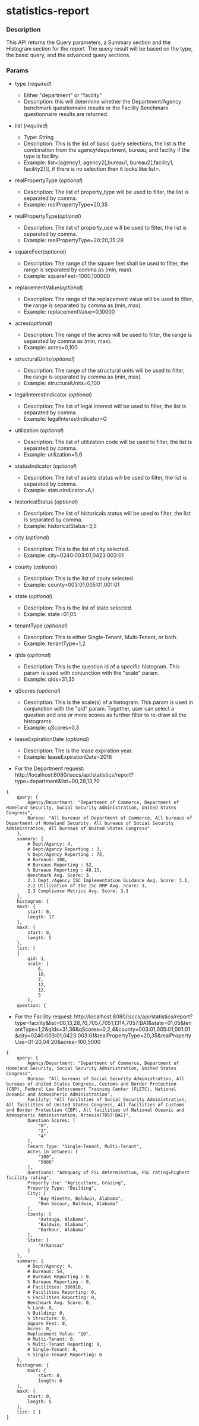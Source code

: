 # statistics-report
### Description  
This API returns the Query parameters, a Summary section and the Histogram section for the report. The query result will be based on the type, the basic query, and the advanced query sections.
       
### Params
* type (*required*)
  * Either "department" or "facility"
  * Description: this will determine whether the Department/Agency benchmark questionnaire results or the Facility Benchmark questionnaire results are returned.
* list (*required*)
  * Type: String
  * Description: This is the list of basic query selections, the list is the combination from the agency/department, bureau, and facility if the type is facility.
  * Example: list=[agency1, agency2[,bureau1, bureau2[,facility1, facility2]]], if there is no selection then it looks like list=.
* realPropertyType (*optional*)
  * Description: The list of property_type will be used to filter, the list is separated by comma.
  * Example: realPropertyType=20,35
* realPropertyType(*optional*)
  * Description: The list of property_use will be used to filter, the list is separated by comma.
  * Example: realPropertyType=20:20,35:29
* squareFeet(*optional*)
  * Description: The range of the square feet shall be used to filter, the range is separated by comma as (min, max).
  * Example: squareFeet=1000,100000
* replacementValue(*optional*)
  * Description: The range of the replacement value will be used to filter, the range is separated by comma as (min, max).
  * Example: replacementValue=0,10000
* acres(*optional*)
  * Description: The range of the acres will be used to filter, the range is separated by comma as (min, max).
  * Example: acres=0,100
* structuralUnits(*optional*)
  * Description: The range of the structural units will be used to filter, the range is separated by comma as (min, max).
  * Example: structuralUnits=0,100
* legalInterestIndicator (*optional*)
  * Description: The list of legal interest will be used to filter, the list is separated by comma.
  * Example: legalInterestIndicator=G
* utilization (*optional*)
  * Description: The list of utilization code will be used to filter, the list is separated by comma.
  * Example: utilization=5,6
* statusIndicator (*optional*)
  * Description: The list of assets status will be used to filter, the list is separated by comma.
  * Example: statusIndicator=A,I
* historicalStatus (*optional*)
  * Description: The list of historicals status will be used to filter, the list is separated by comma.
  * Example: historicalStatus=3,5
* city (*optional*)
   * Description: This is the list of city selected.
   * Example: city=0240:003:01,0423:003:01
* county (*optional*)
    * Description: This is the list of couty selected.
    * Example: county=003:01,005:01,001:01
* state (*optional*)
   * Description: This is the list of state selected.
   * Example: state=01,05
* tenantType (*optional*)
   * Description: This is either Single-Tenant, Multi-Tenant, or both.
   * Example: tenantType=1,2
* qIds (*optional*)
   * Description: This is the question id of a specific histogram.  This param is used with conjunction with the "scale" param.
   * Example: qIds=31,35
* qScores (*optional*)
   * Description: This is the scale(s) of a histogram.  This param is used in conjunction with the "qid" param.  Together, user can select a question and one or more scores as further filter to re-draw all the histograms.
   * Example: qScores=0,3
* leaseExpirationDate (*optional*)
   * Description: The is the lease expiration year.
   * Example: leaseExpirationDate=2016

* For the Department request:
http://localhost:8080/isccs/api/statistics/report?type=department&list=00,28,13,70
````
{
    query: {
        Agency/Department: "Department of Commerce, Department of Homeland Security, Social Security Administration, United States Congress",
        Bureau: "All bureaus of Department of Commerce, All bureaus of Department of Homeland Security, All bureaus of Social Security Administration, All bureaus of United States Congress"
    },
    summary: {
        # Dept/Agency: 4,
        # Dept/Agency Reporting : 3,
        % Dept/Agency Reporting : 75,
        # Bureaus: 108,
        # Bureaus Reporting : 52,
        % Bureaus Reporting : 48.15,
        Benchmark Avg. Score: 3,
        2.1 Dept./Agency ISC Implementation Guidance Avg. Score: 3.1,
        2.2 Utilization of the ISC RMP Avg. Score: 3,
        2.3 Compliance Metrics Avg. Score: 3.1
    },
    histogram: {
    maxY: {
        start: 0,
        length: 17
    },
    maxX: {
        start: 0,
        length: 5
    },
    list: [
    {
        qid: 1,
        scale: [
            6,
            10,
            7,
            12,
            12,
            5
        ],
    question: {
````

* For the Facility request:
http://localhost:8080/isccs/api/statistics/report?type=facility&list=00,13,28,70,7057,7051,1314,7057:BA1&state=01,05&tenantType=1,2&qIds=31,36&qScores=0,2,4&county=003:01,005:01,001:01&city=0240:003:01,0423:003:01&realPropertyType=20,35&realPropertyUse=01:20,04:20&acres=100,5000
```
{
    query: {
        Agency/Department: "Department of Commerce, Department of Homeland Security, Social Security Administration, United States Congress",
        Bureau: "All bureaus of Social Security Administration, All bureaus of United States Congress, Customs and Border Protection (CBP), Federal Law Enforcement Training Center (FLETC), National Oceanic and Atmospheric Administration",
        Facility: "All facilities of Social Security Administration, All facilities of United States Congress, All facilities of Customs and Border Protection (CBP), All facilities of National Oceanic and Atmospheric Administration, Artesia(7057:BA1)",
        Question Scores: [
            "0",
            "2",
            "4"
        ],
        Tenant Type: "Single-Tenant, Multi-Tenant",
        Acres in between: [
            "100",
            "5000"
        ],
        Questions: "Adequacy of FSL determination, FSL rating=highest facility rating",
        Property Use: "Agriculture, Grazing",
        Property Type: "Building",
        City: [
            "Bay Minette, Baldwin, Alabama",
            "Bon Secour, Baldwin, Alabama"
        ],
        County: [
            "Autauga, Alabama",
            "Baldwin, Alabama",
            "Barbour, Alabama"
        ],
        State: [
            "Arkansas"
        ]
    },
    summary: {
        # Dept/Agency: 4,
        # Bureaus: 54,
        # Bureaus Reporting : 0,
        % Bureaus Reporting : 0,
        # Facilities: 306910,
        # Facilities Reporting: 0,
        % Facilities Reporting: 0,
        Benchmark Avg. Score: 0,
        % Land: 0,
        % Building: 0,
        % Structure: 0,
        Square Feet: 0,
        Acres: 0,
        Replacement Value: "$0",
        # Multi-Tenant: 0,
        % Multi-Tenant Reporting: 0,
        # Single-Tenant: 0,
        % Single-Tenant Reporting: 0
    },
    histogram: {
        maxY: {
            start: 0,
            length: 0
    },
    maxX: {
        start: 0,
        length: 5
    },
    list: [ ]
}
```